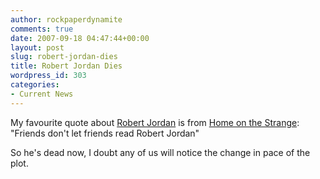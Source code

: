 ```yaml
---
author: rockpaperdynamite
comments: true
date: 2007-09-18 04:47:44+00:00
layout: post
slug: robert-jordan-dies
title: Robert Jordan Dies
wordpress_id: 303
categories:
- Current News
---
```


My favourite quote about [Robert Jordan](http://ap.google.com/article/ALeqM5gBy7pK1U-kIvTHx4PYeiI8rqBkmg) is from [Home on the Strange](http://www.homeonthestrange.com/view.php?ID=45): "Friends don't let friends read Robert Jordan"

So he's dead now, I doubt any of us will notice the change in pace of the plot.
